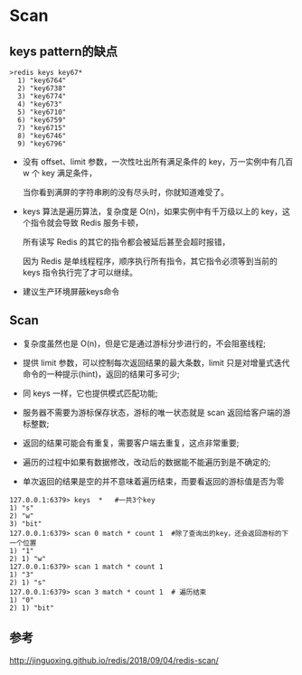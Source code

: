 # Scan

## keys  pattern的缺点

```shell
>redis keys key67*
  1) "key6764"
  2) "key6738"
  3) "key6774"
  4) "key673"
  5) "key6710"
  6) "key6759"
  7) "key6715"
  8) "key6746"
  9) "key6796"
```

- 没有 offset、limit 参数，一次性吐出所有满足条件的 key，万一实例中有几百 w 个 key 满足条件，

  当你看到满屏的字符串刷的没有尽头时，你就知道难受了。

- keys 算法是遍历算法，复杂度是 O(n)，如果实例中有千万级以上的 key，这个指令就会导致 Redis 服务卡顿，

  所有读写 Redis 的其它的指令都会被延后甚至会超时报错，

  因为 Redis 是单线程程序，顺序执行所有指令，其它指令必须等到当前的 keys 指令执行完了才可以继续。

- 建议生产环境屏蔽keys命令



## Scan

- 复杂度虽然也是 O(n)，但是它是通过游标分步进行的，不会阻塞线程;

- 提供 limit 参数，可以控制每次返回结果的最大条数，limit 只是对增量式迭代命令的一种提示(hint)，返回的结果可多可少;

- 同 keys 一样，它也提供模式匹配功能;

- 服务器不需要为游标保存状态，游标的唯一状态就是 scan 返回给客户端的游标整数;

- 返回的结果可能会有重复，需要客户端去重复，这点非常重要;

- 遍历的过程中如果有数据修改，改动后的数据能不能遍历到是不确定的;

- 单次返回的结果是空的并不意味着遍历结束，而要看返回的游标值是否为零



```shell
127.0.0.1:6379> keys  *   #一共3个key
1) "s"
2) "w"
3) "bit"
127.0.0.1:6379> scan 0 match * count 1  #除了查询出的key，还会返回游标的下一个位置
1) "1"
2) 1) "w"
127.0.0.1:6379> scan 1 match * count 1 
1) "3"
2) 1) "s"
127.0.0.1:6379> scan 3 match * count 1  # 遍历结束
1) "0"
2) 1) "bit"

```







## 参考

http://jinguoxing.github.io/redis/2018/09/04/redis-scan/

